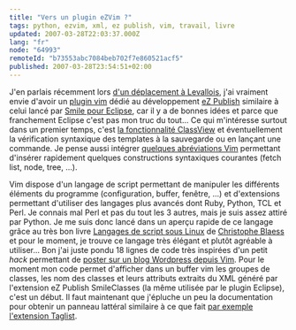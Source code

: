 ```yaml
---
title: "Vers un plugin eZVim ?"
tags: python, ezvim, xml, ez publish, vim, travail, livre
updated: 2007-03-28T22:03:37.000Z
lang: "fr"
node: "64993"
remoteId: "b73553abc7084beb702f7e860521acf5"
published: 2007-03-28T23:54:51+02:00
---
```

 
J'en parlais récemment lors [d'un déplacement à Levallois](/post/en-direct-de-levallois-perret), j'ai vraiment envie d'avoir un [plugin vim](http://www.vim.org/scripts/index.php) dédié au développement [eZ Publish]() similaire à celui lancé par [Smile pour Eclipse](http://smile-ez-plugin.sourceforge.net/), car il y a de bonnes idées et parce que franchement Eclipse c'est pas mon truc du tout... Ce qui m'intéresse surtout dans un premier temps, c'est [la fonctionnalité ClassView](http://smile-ez-plugin.sourceforge.net/screen1.jpg) et éventuellement la vérification syntaxique des templates à la sauvegarde ou en lançant une commande. Je pense aussi intégrer [quelques abréviations Vim](http://vimdoc.sourceforge.net/htmldoc/map.html#Abbreviations) permettant d'insérer rapidement quelques constructions syntaxiques courantes (fetch list, node, tree, ...).

 
Vim dispose d'un langage de script permettant de manipuler les différents éléments du programme (configuration, buffer, fenêtre, ...) et d'extensions permettant d'utiliser des langages plus avancés dont Ruby, Python, TCL et Perl. Je connais mal Perl et pas du tout les 3 autres, mais je suis assez attiré par Python. Je me suis donc lancé dans un aperçu rapide de ce langage grâce au très bon livre [Langages de script sous Linux](http://www.blaess.fr/christophe/publications/scriptlinux/index.html) de [Christophe Blaess](http://www.blaess.fr/christophe/index.html) et pour le moment, je trouve ce langage très élégant et plutôt agréable à utiliser... Bon j'ai juste pondu 18 lignes de code très inspirées d'un petit *hack* permettant de [poster sur un blog Wordpress depuis Vim](http://coopblue.com/blog/2006/06/posting-to-wordpress-from-vim-with-tags-and-markdown/). Pour le moment mon code permet d'afficher dans un buffer vim les groupes de classes, les nom des classes et leurs attributs extraits du XML généré par l'extension eZ Publish SmileClasses (la même utilisée par le plugin Eclipse), c'est un début. Il faut maintenant que j'épluche un peu la documentation pour obtenir un panneau lattéral similaire à ce que fait [par exemple l'extension Taglist](http://vim-taglist.sourceforge.net/images/taglist_c.gif).

